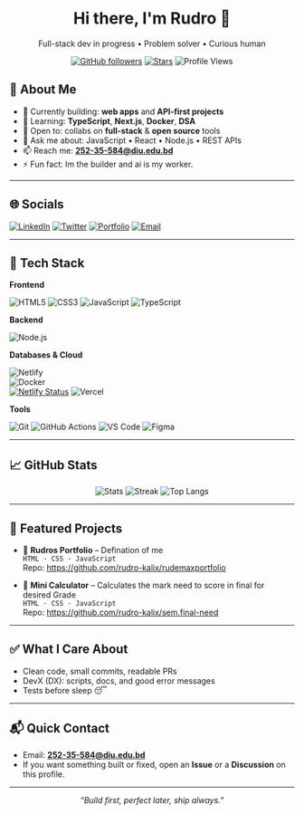 <!-- Profile README for github.com/rudro-kalix -->
<!-- Tip: Edit the placeholders (email, socials, pinned projects) to make it yours -->

<div align="center">

# Hi there, I'm **Rudro** 👋  
Full-stack dev in progress • Problem solver • Curious human

[![GitHub followers](https://img.shields.io/github/followers/rudro-kalix?style=for-the-badge)](https://github.com/rudro-kalix?tab=followers)
[![Stars](https://img.shields.io/github/stars/rudro-kalix?style=for-the-badge)](https://github.com/rudro-kalix?tab=repositories)
![Profile Views](https://komarev.com/ghpvc/?username=rudro-kalix&style=for-the-badge)

</div>

## 🚀 About Me
- 🔭 Currently building: **web apps** and **API-first projects**
- 🌱 Learning: **TypeScript**, **Next.js**, **Docker**, **DSA**
- 🤝 Open to: collabs on **full-stack** & **open source** tools
- 💬 Ask me about: JavaScript • React • Node.js • REST APIs
- 📫 Reach me: **252-35-584@diu.edu.bd**  
- ⚡ Fun fact: Im the builder and ai is my worker.

---

## 🌐 Socials
[![LinkedIn](https://img.shields.io/badge/LinkedIn-0A66C2?logo=linkedin&logoColor=white)](https://www.linkedin.com/in/your-handle/)
[![Twitter](https://img.shields.io/badge/Twitter-111?logo=x&logoColor=white)](https://x.com/your-handle)
[![Portfolio](https://img.shields.io/badge/Portfolio-000?logo=vercel&logoColor=white)](https://www.portfolio.ovairal.xyz)
[![Email](https://img.shields.io/badge/Email-0078D4?logo=gmail&logoColor=white)](mailto:252-35-584@diu.edu.bd)

---

## 🧰 Tech Stack

**Frontend**
  
![HTML5](https://img.shields.io/badge/HTML5-E34F26.svg?logo=html5&logoColor=white)
![CSS3](https://img.shields.io/badge/CSS3-1572B6.svg?logo=css3&logoColor=white)
![JavaScript](https://img.shields.io/badge/JavaScript-F7DF1E.svg?logo=javascript&logoColor=222)
![TypeScript](https://img.shields.io/badge/TypeScript-3178C6.svg?logo=typescript&logoColor=white)



**Backend**

![Node.js](https://img.shields.io/badge/Node.js-339933.svg?logo=nodedotjs&logoColor=white)


**Databases & Cloud**


![Netlify](https://img.shields.io/badge/Netlify-00C7B7.svg?style=for-the-badge&logo=netlify&logoColor=white)	
![Docker](https://img.shields.io/badge/Docker-2496ED.svg?style=for-the-badge&logo=docker&logoColor=white)	
[![Netlify Status](https://img.shields.io/netlify/:b9961834-e392-41eb-ac8a-2fa8e41a37e3?style=for-the-badge)](https://app.netlify.com/projects/orangefine/deploys)
![Vercel](https://img.shields.io/badge/Vercel-000000.svg?style=for-the-badge&logo=vercel&logoColor=white)

**Tools**

![Git](https://img.shields.io/badge/Git-F05032.svg?logo=git&logoColor=white)
![GitHub Actions](https://img.shields.io/badge/GitHub_Actions-2088FF.svg?logo=githubactions&logoColor=white)
![VS Code](https://img.shields.io/badge/VS_Code-007ACC.svg?logo=visualstudiocode&logoColor=white)
![Figma](https://img.shields.io/badge/Figma-F24E1E.svg?logo=figma&logoColor=white)

---

## 📈 GitHub Stats

<div align="center">

![Stats](https://github-readme-stats.vercel.app/api?username=rudro-kalix&show_icons=true&theme=transparent&hide_border=true)
![Streak](https://streak-stats.demolab.com?user=rudro-kalix&theme=transparent&hide_border=true)
![Top Langs](https://github-readme-stats.vercel.app/api/top-langs/?username=rudro-kalix&layout=compact&theme=transparent&hide_border=true)

</div>

---

## 🧩 Featured Projects

- 🔐 **Rudros Portfolio** – Defination of me  
  `HTML · CSS · JavaScript`  
  Repo: https://github.com/rudro-kalix/rudemaxportfolio

- 🛒 **Mini Calculator** – Calculates the mark need to score in final for desired Grade  
  `HTML · CSS · JavaScript`    
  Repo: https://github.com/rudro-kalix/sem.final-need


---

## ✅ What I Care About
- Clean code, small commits, readable PRs
- DevX (DX): scripts, docs, and good error messages
- Tests before sleep 😴

---

## 📬 Quick Contact
- Email: **252-35-584@diu.edu.bd**  
- If you want something built or fixed, open an **Issue** or a **Discussion** on this profile.

---

<div align="center">

*“Build first, perfect later, ship always.”*  

<!-- Fun: contribution snake (enable via a GitHub Action if you like) -->
<!--
![snake gif](https://github.com/rudro-kalix/rudro-kalix/blob/output/github-contribution-grid-snake.svg)
-->

</div>
